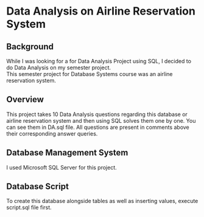 # Data Analysis on Airline Reservation System

## Background
While I was looking for a for Data Analysis Project using SQL, I decided to do Data Analysis on my semester project.
<br>This semester project for Database Systems course was an airline reservation system.

## Overview
This project takes 10 Data Analysis questions regarding this database or airline reservation system and then using SQL solves them one by one. You can see them in DA.sql file. All questions are present in comments above their corresponding answer queries.

## Database Management System
I used Microsoft SQL Server for this project.

## Database Script
To create this database alongside tables as well as inserting values, execute script.sql file first.
 
